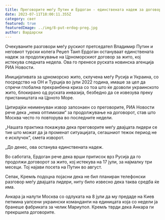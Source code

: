 ```yaml
---
title: Преговорите меѓу Путин и Ердоган - единствената надеж за договор за жито
date: 2023-07-11T18:00:11.355Z
category: свет
featured: true
featuredImage: ../img/8-put-erdog-preg.jpg
author: Вардарски
---
```

Очекуваните разговори меѓу рускиот претседател Владимир Путин и неговиот турски колега Реџеп Таип Ердоган остануваат единствената надеж за продолжување на Црноморскиот договор за жито, кој истекува следната недела. Ова го пренесе руската новинска агенција РИА Новости.

Иницијативата за црноморско жито, склучена меѓу Русија и Украина, со посредство на ОН и Турција во јули 2022 година, имаше за цел да спречи глобална прехранбена криза со тоа што ќе дозволи украинското жито, блокирано од руската инвазија, безбедно да се извезува преку пристаништата на Црното Море.

Цитирајќи неименуван извор запознаен со преговорите, РИА Новости рече дека „нема оптимизам“ за продолжување на договорот, став што Москва често го повторува во последните недели.

„Нашата практика покажува дека преговорите меѓу двајцата лидери се тие што можат да ја променат ситуацијата, сегашниот тежок период не е исклучок“, смета изворот.

„До денес, ова останува единствената надеж.

Во саботата, Ердоган рече дека врши притисок врз Русија да го продолжи договорот за жито, кој истекува на 17 јули, за најмалку три месеци. Тој најави посета на Путин во август.

Сепак, Кремљ подоцна појасни дека не бил планиран телефонски разговор меѓу двајцата лидери, ниту било извесно дека таква средба ќе има.

Анкара ја налути Москва со одлуката на 8 јули да му предаде на Киев петмина уапсени украински команданти на единицата која со недели ја бранеше фабриката за челик Мариупол. Кремљ тврди дека Анкара ги прекршила договорите.